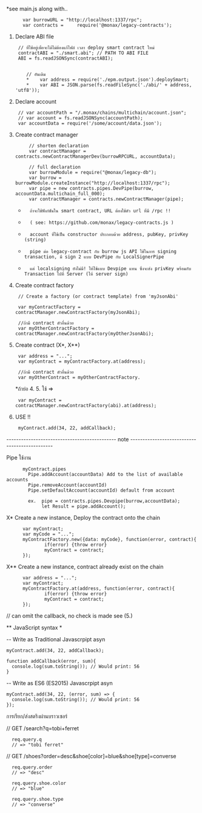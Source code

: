 
*see main.js along with..

          var burrowURL = "http://localhost:1337/rpc";
          var contracts =     require('@monax/legacy-contracts');

  1. Declare ABI file
    
          // ที่ใช้อยู่เพื่อจะได้ไม่ต้องแก้ไฟล์ เวลา deploy smart contract ใหม่
          contractABI = "./smart.abi"; // PATH TO ABI FILE
          ABI = fs.readJSONSync(contractABI);
          
         
             // อันเดิม
             *    var address = require('./epm.output.json').deploySmart;
             *    var ABI = JSON.parse(fs.readFileSync('./abi/' + address, 'utf8'));


  2. Declare account
  
          // var accountPath = "/.monax/chains/multichain/account.json";
          // var account = fs.readJSONSync(accountPath);
          var accountData = require('/some/account/data.json');


  3. Create contract manager
  
              // shorten declaration
              var contractManager = contracts.newContractManagerDev(burrowRPCURL, accountData);
              
              // full declaration
              var burrowModule = require("@monax/legacy-db");
              var burrow = burrowModule.createInstance("http://localhost:1337/rpc");
              var pipe = new contracts.pipes.DevPipe(burrow, accountData.multichain_full_000);
              var contractManager = contracts.newContractManager(pipe);

      *       ถ้าจะใช้ฟังก์ชันใน smart contract, URL ต้องใช้ตัว url ที่มี /rpc !! 
      *       ( see: https://github.com/monax/legacy-contracts.js )
      *       account ที่ใช้เป็น constructor ประกอบด้วย address, pubKey, privKey (string)
      *       pipe ต่อ legacy-contract กับ burrow js API ใช้ในการ signing transaction, มี sign 2 แบบ DevPipe กับ LocalSignerPipe
      *       แต่ localsigning ยังไม่มี! ให้ใช้แบบ Devpipe แทน ซึ่งจะส่ง privKey พร้อมกับ Transaction ไปที่ Server (ให้ server sign)

  4. Create contract factory 
  
          // Create a factory (or contract template) from 'myJsonAbi'
          
          var myContractFactory = contractManager.newContractFactory(myJsonAbi);
          
          //ถ้ามี contract ตัวอื่นด้วย
          var myOtherContractFactory = contractManager.newContractFactory(myOtherJsonAbi);

  5. Create contract (X*, X**)
  
          var address = "...";
          var myContract = myContractFactory.at(address);
          
          //ถ้ามี contract ตัวอื่นด้วย
          var myOtherContract = myOtherContractFactory.

       *ถ้าย่อ 4. 5. ใช้ => 
       
          var myContract = contractManager.newContractFactory(abi).at(address);

  6. USE !!
  
          myContract.add(34, 22, addCallback);

--------------------------------------------- note ----------------------------------------------

Pipe ใช้งาน

          myContract.pipes
            Pipe.addAccount(accountData) Add to the list of available accounts
            Pipe.removeAccount(accountId)
            Pipe.setDefaultAccount(accountId) default from account
            
            ex.  pipe = contracts.pipes.Devpipe(burrow,accountData);
                 let Result = pipe.addAccount();



X* Create a new instance, Deploy the contract onto the chain

          var myContract;
          var myCode = "...";
          myContractFactory.new({data: myCode}, function(error, contract){
                  if(error) {throw error}
                  myContract = contract;
          });

X** Create a new instance, contract already exist on the chain

          var address = "...";
          var myContract;
          myContractFactory.at(address, function(error, contract){
                  if(error) {throw error}
                  myContract = contract;
          });
  // can omit the callback, no check is made see (5.)

** JavaScript syntax *

-- Write as Traditional Javascrpipt asyn

    myContract.add(34, 22, addCallback);

    function addCallback(error, sum){
      console.log(sum.toString()); // Would print: 56
    }

-- Write as ES6 (ES2015) Javascrpipt asyn

    myContract.add(34, 22, (error, sum) => {
      console.log(sum.toString()); // Would print: 56
    });




การเรียก/ส่งสตริงผ่านบราวเซอร์

// GET /search?q=tobi+ferret

      req.query.q
      // => "tobi ferret"

// GET /shoes?order=desc&shoe[color]=blue&shoe[type]=converse

      req.query.order     
      // => "desc"

      req.query.shoe.color
      // => "blue"

      req.query.shoe.type
      // => "converse"


